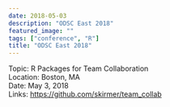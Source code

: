 ```yaml
---
date: 2018-05-03
description: "ODSC East 2018"
featured_image: ""
tags: ["conference", "R"]
title: "ODSC East 2018"
---
```


Topic: R Packages for Team Collaboration  
Location: Boston, MA  
Date: May 3, 2018    
Links: https://github.com/skirmer/team_collab  
